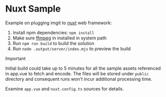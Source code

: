 # Nuxt Sample

Example on plugging imgit to [nuxt](https://nuxt.com) web framework:

1. Install npm dependencies: `npm install`
2. Make sure [ffmpeg](https://www.ffmpeg.org) in installed in system path
3. Run `npm run build` to build the solution
4. Run `node .output/server/index.mjs` to preview the build

> [!IMPORTANT]
> Initial build could take up to 5 minutes for all the sample assets referenced in app.vue to fetch and encode. The files will be stored under `public` directory and consequent runs won't incur additional processing time.

Examine `app.vue` and `nuxt.config.ts` sources for details.

